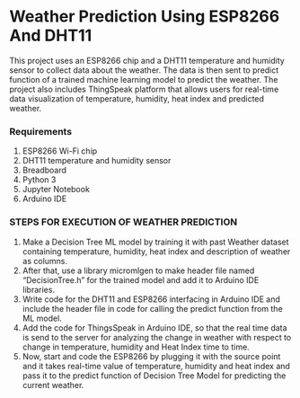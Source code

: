 # Weather Prediction Using ESP8266 And DHT11
This project uses an ESP8266 chip and a DHT11 temperature and humidity sensor to collect data about the weather. The data is then sent to predict function of a trained machine learning model to predict the weather. The project also includes ThingSpeak platform that allows users for real-time data visualization of temperature, humidity, heat index and predicted weather.

### Requirements
1. ESP8266 Wi-Fi chip
2. DHT11 temperature and humidity sensor
3. Breadboard
4. Python 3
5. Jupyter Notebook
6. Arduino IDE

### STEPS FOR EXECUTION OF WEATHER PREDICTION
1. Make a Decision Tree ML model by training it with past Weather dataset containing temperature, humidity, heat index and description of weather as columns.
2. After that, use a library micromlgen to make header file named “DecisionTree.h” for the trained model and add it to Arduino IDE libraries.
3. Write code for the DHT11 and ESP8266 interfacing in Arduino IDE and include the header file in code for calling the predict function from the ML model.
4. Add the code for ThingsSpeak in Arduino IDE, so that the real time data is send to the server for analyzing the change in weather with respect to change in temperature, humidity and Heat Index time to time.
5. Now, start and code the ESP8266 by plugging it with the source point and it takes real-time value of temperature, humidity and heat index and pass it to the predict function of Decision Tree Model for predicting the current weather.

